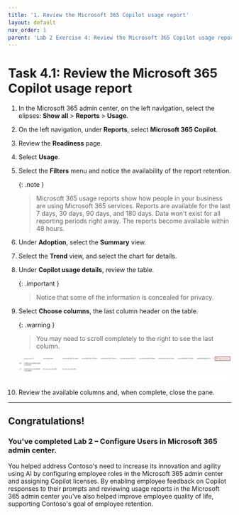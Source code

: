```yaml
---
title: '1. Review the Microsoft 365 Copilot usage report'
layout: default
nav_order: 1
parent: 'Lab 2 Exercise 4: Review the Microsoft 365 Copilot usage report in the Microsoft 365 admin center'
---
```


# Task 4.1: Review the Microsoft 365 Copilot usage report

1. In the Microsoft 365 admin center, on the left navigation, select the elipses: **Show all** > **Reports** > **Usage**.

1. On the left navigation, under **Reports**, select **Microsoft 365 Copilot**.

1. Review the **Readiness** page.

1. Select **Usage**.

1. Select the **Filters** menu and notice the availability of the report retention.

    {: .note }
	> Microsoft 365 usage reports show how people in your business are using Microsoft 365 services. Reports are available for the last 7 days, 30 days, 90 days, and 180 days. Data won't exist for all reporting periods right away. The reports become available within 48 hours.
	

1. Under **Adoption**, select the **Summary** view.

1. Select the **Trend** view, and select the chart for details.

1. Under **Copilot usage details**, review the table.

    {: .important }
	> Notice that some of the information is concealed for privacy.

1. Select **Choose columns**, the last column header on the table.  

    {: .warning }
	> You may need to scroll completely to the right to see the last column.

    ![l2a11.jpg](../media/lab2/a11.jpg)

1. Review the available columns and, when complete, close the pane.

---

## **Congratulations!**  

### You've completed Lab 2 – Configure Users in Microsoft 365 admin center.

You helped address Contoso's need to increase its innovation and agility using AI by configuring employee roles in the Microsoft 365 admin center and assigning Copilot licenses. By enabling employee feedback on Copilot responses to their prompts and reviewing usage reports in the Microsoft 365 admin center you've also helped improve employee quality of life, supporting Contoso's goal of employee retention.
